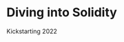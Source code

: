 # Diving into Solidity



Kickstarting 2022

[solidity-badge]:https://img.shields.io/badge/Solidity-e6e6e6?style=for-the-badge&logo=solidity&logoColor=black


